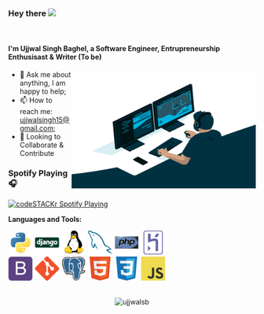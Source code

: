<link rel="stylesheet" href="https://cdn.jsdelivr.net/gh/devicons/devicon@latest/devicon.min.css">

### Hey there <img src="https://media.giphy.com/media/hvRJCLFzcasrR4ia7z/giphy.gif" width="25px">

<br />

#### I'm Ujjwal Singh Baghel, a Software Engineer, Entrupreneurship Enthusisast & Writer (To be)

  <img align="right" alt="GIF" src="https://github.com/ujjwalsb/ujjwalsb/blob/master/code.gif?raw=true" width="375" height="240" />
  
- 💬 Ask me about anything, I am happy to help;
- 📫 How to reach me: [ujjwalsingh15@gmail.com](mailto:ujjwalsingh15@gmail.com);
- 👯 Looking to Collaborate & Contribute


### Spotify Playing 🎧

[<img src="https://now-playing-codestackr.vercel.app/api/spotify-playing" alt="codeSTACKr Spotify Playing" width="350" />](https://open.spotify.com/album/1YIAli70SqLNnmSJZjlVpr?highlight=spotify:track:6ljbkNIzfmFrGyYUTUAleN)


**Languages and Tools:**  

<code><img height="50" src="https://raw.githubusercontent.com/devicons/devicon/master/icons/python/python-original.svg"></code>
<code><img height="50" src="https://raw.githubusercontent.com/devicons/devicon/master/icons/django/django-original.svg"></code>
<code><img height="50" src="https://raw.githubusercontent.com/devicons/devicon/master/icons/linux/linux-original.svg"></code>
<code><img height="50" src="https://raw.githubusercontent.com/devicons/devicon/master/icons/mysql/mysql-original.svg"></code>
<code><img height="50" src="https://raw.githubusercontent.com/devicons/devicon/master/icons/php/php-original.svg"></code>
<code><img height="50" src="https://raw.githubusercontent.com/devicons/devicon/master/icons/heroku/heroku-original.svg"></code>
<br/>
<code><img height="50" src="https://raw.githubusercontent.com/devicons/devicon/master/icons/bootstrap/bootstrap-plain.svg"></code>
<code><img height="50" src="https://raw.githubusercontent.com/devicons/devicon/master/icons/git/git-original.svg"></code>
<code><img height="50" src="https://raw.githubusercontent.com/devicons/devicon/master/icons/postgresql/postgresql-original.svg"></code>
<code><img height="50" src="https://raw.githubusercontent.com/devicons/devicon/master/icons/html5/html5-original.svg"></code>
<code><img height="50" src="https://raw.githubusercontent.com/devicons/devicon/master/icons/css3/css3-original.svg"></code>
<code><img height="50" src="https://raw.githubusercontent.com/devicons/devicon/master/icons/javascript/javascript-original.svg"></code>
<br>
<br>
<p align="center"> <img src="https://github-readme-stats.vercel.app/api?username=ujjwalsb&show_icons=true&count_private=true&theme=gotham" alt="ujjwalsb" />
